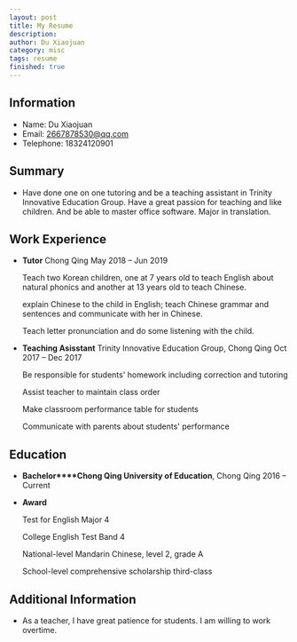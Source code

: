 ```yaml
---
layout: post
title: My Resume
description: 
author: Du Xiaojuan
category: misc
tags: resume
finished: true
---
```


## Information

- Name: Du Xiaojuan
- Email: 2667878530@qq.com
- Telephone: 18324120901

## Summary

- Have done one on one tutoring and be a teaching assistant in Trinity Innovative Education Group. Have a great passion for teaching and like children. And be able to master office software. Major in translation.

## Work Experience

- **Tutor**       Chong Qing May 2018 – Jun 2019

  Teach two Korean children, one at 7 years old to teach English about natural phonics and another at 13 years old to teach Chinese.

  explain Chinese to the child in English; teach Chinese grammar and sentences and communicate with her in Chinese.

  Teach letter pronunciation and do some listening with the child.

- **Teaching Asisstant**        Trinity Innovative Education Group, Chong Qing Oct 2017 – Dec 2017

  Be responsible for students' homework including correction and tutoring

  Assist teacher to maintain class order

  Make classroom performance table for students

  Communicate with parents about students' performance



##  **Education**

- **Bachelor****Chong Qing University of Education**, Chong Qing 2016 – Current

- **Award**

  Test for English Major 4

  College English Test Band 4

  National-level Mandarin Chinese, level 2, grade A

  School-level comprehensive scholarship third-class

   

## **Additional Information**

- As a teacher, I have great patience for students. I am willing to work overtime.